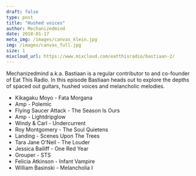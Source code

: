 ```yaml
---
draft: false
type: post
title: "Hushed voices"
author: Mechanizedmind
date: 2018-01-17
meta_img: /images/canvas_klein.jpg
img: /images/canvas_full.jpg
size: 1
mixcloud_url: https://www.mixcloud.com/eatthisradio/bastiaan-2/
---
```


Mechanizedmind a.k.a. Bastiaan is a regular contributor to and co-founder of Eat This Radio.
In this episode Bastiaan heads out to explore the depths of spaced out guitars, hushed voices and melancholic melodies. 

- Kikagaku Moyo - Fata Morgana
- Amp - Polemic
- Flying Saucer Attack - The Season Is Ours
- Amp - Lightdripglow
- Windy & Carl - Undercurrent
- Roy Montgomery - The Soul Quietens
- Landing - Scenes Upon The Trees
- Tara Jane O'Neil - The Louder
- Jessica Bailiff - One Red Year
- Grouper - STS
- Felicia Atkinson - Infant Vampire
- William Basinski - Melancholia I
